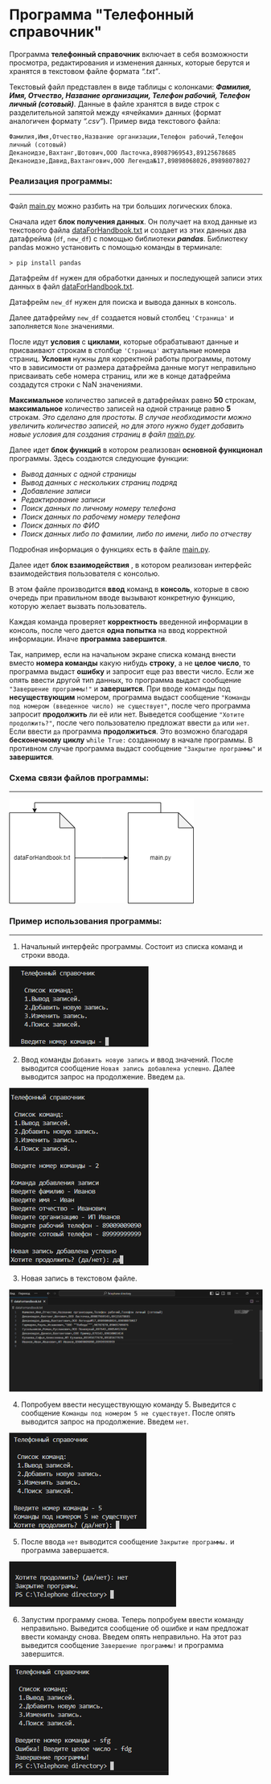# Программа "Телефонный справочник"

Программа __телефонный справочник__ включает в себя возможности просмотра, редактирования и изменения данных, которые берутся и хранятся в текстовом файле формата _“.txt”_. 

Текстовый файл представлен в виде таблицы с колонками: ___Фамилия, Имя, Отчество, Название организации, Телефон рабочий, Телефон личный (сотовый)___. Данные в файле хранятся в виде строк с разделительной запятой между «ячейками» данных (формат аналогичен формату _“.csv”_). Пример вида текстового файла:

 ```
 Фамилия,Имя,Отчество,Название организации,Телефон рабочий,Телефон личный (сотовый)
 Деканоидзе,Вахтанг,Шотович,ООО Ласточка,89087969543,89125678685
 Деканоидзе,Давид,Вахтангович,ООО Легенда№17,89898068026,89898078027
 ```

### Реализация программы: 
___

Файл [main.py](main.py) можно разбить на три больших логических блока.

Сначала идет __блок получения данных__. Он получает на вход данные из текстового файла [dataForHandbook.txt](dataForHandbook.txt) и создает из этих данных два датафрейма (`df`, `new_df`) с помощью библиотеки ___pandas___. 
Библиотеку pandas можно установить с помощью команды в терминале: 

```
> pip install pandas
```  

Датафрейм `df` нужен для обработки данных и последующей записи этих данных в файл [dataForHandbook.txt](dataForHandbook.txt).

Датафрейм `new_df` нужен для поиска и вывода данных в консоль. 

Далее датафрейму `new_df` создается новый столбец  `'Страница'` и заполняется `None` значениями. 

После идут __условия__ с __циклами__, которые обрабатывают данные и присваивают строкам в столбце `'Страница'` актуальные номера страниц. __Условия__ нужны для корректной работы программы, потому что в зависимости от размера датафрейма данные могут неправильно присваивать себе номера страниц, или же в конце датафрейма создадутся строки с NaN значениями.

__Максимальное__ количество записей в датафреймах равно __50__ строкам, __максимальное__ количество записей на одной странице равно __5__ строкам.
_Это сделано для простоты. В случае необходимости можно увеличить количество записей, но для этого нужно будет добавить новые условия для создания страниц в файл [main.py](main.py)._ 

Далее идет __блок функций__ в котором реализован __основной функционал__ программы. Здесь создаются следующие функции: 
* _Вывод данных с одной страницы_
* _Вывод данных с нескольких страниц подряд_
* _Добавление записи_ 
* _Редактирование записи_ 
* _Поиск данных по личному номеру телефона_ 
* _Поиск данных по рабочему номеру телефона_ 
* _Поиск данных по ФИО_
* _Поиск данных либо по фамилии, либо по имени, либо по отчеству_

Подробная информация о функциях есть в файле [main.py](main.py).

Далее идет __блок взаимодействия__ , в котором реализован интерфейс взаимодействия пользователя с консолью. 

В этом файле производится __ввод__ команд в __консоль__, которые в свою очередь при правильном вводе вызывают конкретную функцию, которую желает вызвать пользователь. 

Каждая команда проверяет __корректность__ введенной информации в консоль, после чего дается __одна попытка__ на ввод корректной информации. Иначе __программа завершится__. 

Так, например, если на начальном экране списка команд внести вместо __номера команды__ какую нибудь __строку__, а не __целое число__, то программа выдаст __ошибку__ и запросит еще раз ввести число. Если же опять ввести другой тип данных, то программа выдаст сообщение `"Завершение программы!"` и __завершится__. При вводе команды под __несуществующим__ номером, программа выдаст сообщение `"Команды под номером (введенное число) не существует"`, после чего программа запросит __продолжить__ ли её или нет. Выведется сообщение `"Хотите продолжить?"`, после чего пользователю предложат ввести `да` или `нет`. Если ввести `да` программа __продолжиться__. Это возможно благодаря __бесконечному циклу__ `while True:` созданному в начале программы. В противном случае программа выдаст сообщение `"Закрытие программы"` и __завершится__.

### Схема связи файлов программы:
___

![Изображение схемы файлов](images\img1.png)

### Пример использования программы: 
___

1. Начальный интерфейс программы. Состоит из списка команд и строки ввода.
   
![Начальный интерфейс программы](images\img2.png)

2. Ввод команды `Добавить новую запись` и ввод значений. После выводится сообщение `Новая запись добавлена успешно`. Далее выводится запрос на продолжение. Введем `да`.
   
![Ввод команды](images\img3.png)  

3. Новая запись в текстовом файле.

![Новая запись](images\img4.png)  

4. Попробуем ввести несуществующую команду 5. Выведится с сообщение `Команды под номером 5 не существует`. После опять выводится запрос на продолжение. Введем `нет`.

![Несуществующая команда](images\img5.png)  

5. После ввода `нет` выводится сообщение `Закрытие программы.` и программа завершается.

![Команда нет](images\img6.png) 

6. Запустим программу снова. Теперь попробуем ввести команду неправильно. Выведится сообщение об ошибке и нам предложат ввести команду снова. Введем опять неправильно. На этот раз выведится сообщение `Завершение программы!` и программа завершится.

![Команда нет](images\img7.png) 

